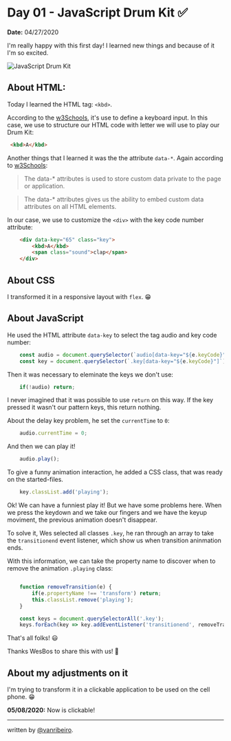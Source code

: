# Day 01 - JavaScript Drum Kit ✅

**Date:** 04/27/2020

I'm really happy with this first day! I learned new things and because of it I'm so excited.

![JavaScript Drum Kit](../../images/challenges/01-javascript-drum-kit.png)

## About HTML:

Today I learned the HTML tag: `<kbd>`.

According to the [w3Schools](https://www.w3schools.com/tags/tag_kbd.asp), it's use to define a keyboard input. In this case, we use to structure our HTML code with letter we will use to play our Drum Kit:

```html
 <kbd>A</kbd>
```

Another things that I learned it was the the attribute `data-*`. Again according to [w3Schools](https://www.w3schools.com/tags/att_global_data.asp):

> The data-* attributes is used to store custom data private to the page or application.

> The data-* attributes gives us the ability to embed custom data attributes on all HTML elements.

In our case, we use to customize the `<div>` with the key code number attribute:

```html
    <div data-key="65" class="key">
        <kbd>A</kbd>
        <span class="sound">clap</span>
    </div>
```

## About CSS

I transformed it in a responsive layout with `flex`. 😁

## About JavaScript

He used the HTML attribute `data-key` to select the tag audio and key code number:

```javascript
    const audio = document.querySelector(`audio[data-key="${e.keyCode}"]`);
    const key = document.querySelector(`.key[data-key="${e.keyCode}"]`);
```

Then it was necessary to eleminate the keys we don't use:

```javascript
    if(!audio) return;
```

I never imagined that it was possible to use `return` on this way. If the key pressed it wasn't our pattern keys, this return nothing.

About the delay key problem, he set the `currentTime` to `0`:

```javascript
    audio.currentTime = 0;
```

And then we can play it!

```javascript
    audio.play();
```

To give a funny animation interaction, he added a CSS class, that was ready on the started-files.

```javascript
    key.classList.add('playing');
```

Ok! We can have a funniest play it! But we have some problems here. When we press the keydown and we take our fingers and we have the keyup moviment, the previous animation doesn't disappear. 

To solve it, Wes selected all classes `.key`, he ran through an array to take the `transitionend` event listener, which show us when transition aninmation ends.

With this information, we can take the property name to discover when to remove the animation `.playing` class:

```javascript

    function removeTransition(e) {
        if(e.propertyName !== 'transform') return;
        this.classList.remove('playing');
    }

    const keys = document.querySelectorAll('.key');
    keys.forEach(key => key.addEventListener('transitionend', removeTransition));
```

That's all folks! 😃

Thanks WesBos to share this with us! 💖

## About my adjustments on it

I'm trying to transform it in a clickable application to be used on the cell phone. 😁

**05/08/2020:** Now is clickable!

---

written by [@vanribeiro](https://github.com/vanribeiro).
